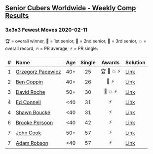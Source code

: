 <style>table {white-space: nowrap;}</style>

## [Senior Cubers Worldwide - Weekly Comp Results](/scw-comp/results/)
### 3x3x3 Fewest Moves 2020-02-11

🏆 = overall winner, 🥇 = 1st senior, 🥈 = 2nd senior, 🥉 = 3rd senior, 💥 = overall record, 🔥 = PR average, ⚡ = PR single.

| # | Name | Age | Single | Awards | Solution |
| :--: | :-- | :--: | :--: | :--: | :-- |
| 1 | [Grzegorz Pacewicz](../../persons/grzegorz_pacewicz/333fm.md) | 40+ | 25 | 🏆 🥇 💥 ⚡ | [Link](https://www.facebook.com/groups/1604105099735401/permalink/2138923996253506/) |
| 2 | [Ben Coppin](../../persons/ben_coppin/333fm.md) | 40+ | 26 | 🥈 ⚡ | [Link](https://www.facebook.com/groups/1604105099735401/permalink/2138923996253506/) |
| 3 | [David Roche](../../persons/david_roche/333fm.md) | 50+ | 30 | 🥉 💥 ⚡ | [Link](https://www.facebook.com/groups/1604105099735401/permalink/2138923996253506/) |
| 4 | [Ed Connell](../../persons/ed_connell/333fm.md) | <40 | 31 | ⚡ | [Link](https://www.facebook.com/groups/1604105099735401/permalink/2138923996253506/) |
| 4 | [Shawn Boucké](../../persons/shawn_boucke/333fm.md) | <40 | 31 | ⚡ | [Link](https://www.facebook.com/groups/1604105099735401/permalink/2138923996253506/) |
| 6 | [Brooke Persoon](../../persons/brooke_persoon/333fm.md) | <40 | 42 | ⚡ | [Link](https://www.facebook.com/groups/1604105099735401/permalink/2138923996253506/) |
| 7 | [John Cook](../../persons/john_cook/333fm.md) | 50+ | 57 | ⚡ | [Link](https://www.facebook.com/groups/1604105099735401/permalink/2138923996253506/) |
| 7 | [Adam Robson](../../persons/adam_robson/333fm.md) | <40 | 57 | ⚡ | [Link](https://www.facebook.com/groups/1604105099735401/permalink/2138923996253506/) |

<!-- Global site tag (gtag.js) - Google Analytics -->
<script async src="https://www.googletagmanager.com/gtag/js?id=UA-86348435-3"></script>
<script>window.dataLayer = window.dataLayer || []; function gtag() {dataLayer.push(arguments);} gtag('js', new Date()); gtag('config', 'UA-86348435-3');</script>
